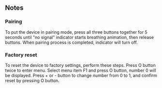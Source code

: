 <!-- Notes BEGIN: You can edit here. Add "## Notes" headline if not already present. -->
## Notes

### Pairing
To put the device in pairing mode, press all three buttons together for 5 seconds until "no signal" indicator starts breathing animation, then release buttons. When pairing process is completed, indicator will turn off.

### Factory reset
To reset the device to factory settings, perform these steps. Press O button twice to enter menu. Select menu item F1 and press O button, number 0 will be displayed. Press + or - button to change number from 0 to 1, and confirm reset by pressing O button.

<!-- Notes END: Do not edit below this line -->